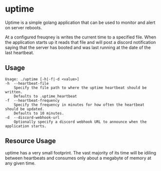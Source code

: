# uptime

Uptime is a simple golang application that can be used to monitor and alert on server reboots.

At a configured freuqney is writes the current time to a specified file. When the application starts up it reads that
file and will post a discord notification saying that the server has booted and was last running at the date of the last
heartbeat.

## Usage

```
Usage: ./uptime [-h|-f|-d <value>]
-h  --heartbeat-file
	Specify the file path to where the uptime heartbeat should be written.
	Defaults to .uptime_heartbeat
-f  --heartbeat-frequency
	Specify the frequency in minutes for how often the heartbeat should be updated.
	Defaults to 10 minutes.
-d  --discord-webhook-url
	Optionally specify a discord webhook URL to announce when the application starts.
```

## Resource Usage

uptime has a very small footprint. The vast majority of its time will be idiling between heartbeats and consumes only
about a megabyte of memory at any given time.
